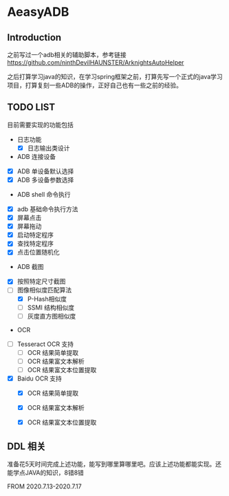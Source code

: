 # AeasyADB

## Introduction

之前写过一个adb相关的辅助脚本，参考链接 https://github.com/ninthDevilHAUNSTER/ArknightsAutoHelper

之后打算学习java的知识，在学习spring框架之前，打算先写一个正式的java学习项目，打算复刻一些ADB的操作，正好自己也有一些之前的经验。



## TODO LIST

目前需要实现的功能包括

- 日志功能
  - [x] 日志输出类设计
-  ADB 连接设备
  - [x] ADB 单设备默认选择
  - [x] ADB 多设备参数选择
-  ADB shell 命令执行
  - [x] adb 基础命令执行方法
  - [x] 屏幕点击
  - [x] 屏幕拖动
  - [x] 启动特定程序
  - [x] 查找特定程序
  - [x] 点击位置随机化
-  ADB 截图
  - [x] 按照特定尺寸截图
  - [ ] 图像相似度匹配算法
    - [x] P-Hash相似度
    - [ ] SSMI 结构相似度
    - [ ] 灰度直方图相似度
-  OCR 
  - [ ] Tesseract OCR 支持
    - [ ] OCR 结果简单提取
    - [ ] OCR 结果富文本解析
    - [ ] OCR 结果富文本位置提取
  - [x] Baidu OCR 支持
    - [x] OCR 结果简单提取
    - [x] OCR 结果富文本解析
    - [x] OCR 结果富文本位置提取


## DDL 相关

准备花5天时间完成上述功能，能写到哪里算哪里吧。应该上述功能都能实现。还能学点JAVA的知识，8错8错

FROM 2020.7.13-2020.7.17